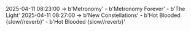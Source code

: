 2025-04-11 08:23:00 -> b'Metronomy' - b'Metronomy Forever' - b'The Light'
2025-04-11 08:27:00 -> b'New Constellations' - b'Hot Blooded {slow//reverb}' - b'Hot Blooded {slow//reverb}'
